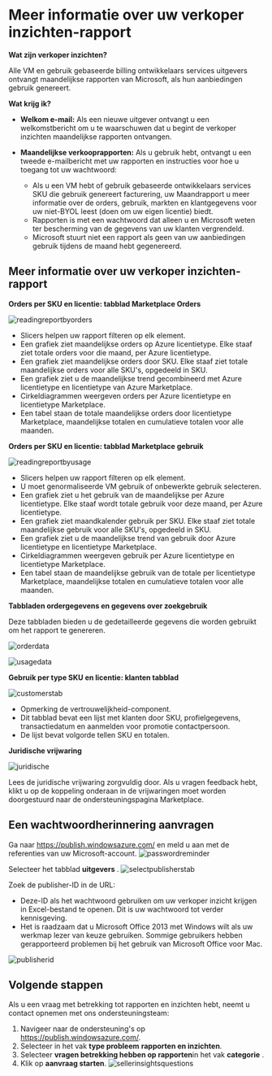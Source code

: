 <properties
   pageTitle="Informatie over Azure Marketplace gebruik gebaseerde rapporten en verkoper inzichten rapportage | Microsoft Azure"
   description="Informatie over het rapport op basis van gebruik, ook bekend als een verkoper inzichten rapport als verkoper op Azure Marketplace"
   services="Azure Marketplace"
   documentationCenter="na"
   authors="v-jeana"
   manager="lakoch"
   editor=""/>

<tags
   ms.service="marketplace"
   ms.devlang="na"
   ms.topic="article"
   ms.tgt_pltfrm="na"
   ms.workload="na"
   ms.date="02/05/2016"
   ms.author="v-jeana; hascipio"/>

# <a name="understand-your-seller-insights-report"></a>Meer informatie over uw verkoper inzichten-rapport

**Wat zijn verkoper inzichten?**

Alle VM en gebruik gebaseerde billing ontwikkelaars services uitgevers ontvangt maandelijkse rapporten van Microsoft, als hun aanbiedingen gebruik genereert.

**Wat krijg ik?**

- **Welkom e-mail:** Als een nieuwe uitgever ontvangt u een welkomstbericht om u te waarschuwen dat u begint de verkoper inzichten maandelijkse rapporten ontvangen.

- **Maandelijkse verkooprapporten:**  Als u gebruik hebt, ontvangt u een tweede e-mailbericht met uw rapporten en instructies voor hoe u toegang tot uw wachtwoord:

    - Als u een VM hebt of gebruik gebaseerde ontwikkelaars services SKU die gebruik genereert facturering, uw Maandrapport u meer informatie over de orders, gebruik, markten en klantgegevens voor uw niet-BYOL leest (doen om uw eigen licentie) biedt.
    - Rapporten is met een wachtwoord dat alleen u en Microsoft weten ter bescherming van de gegevens van uw klanten vergrendeld.
    - Microsoft stuurt niet een rapport als geen van uw aanbiedingen gebruik tijdens de maand hebt gegenereerd.

## <a name="understand-your-seller-insights-report"></a>Meer informatie over uw verkoper inzichten-rapport


**Orders per SKU en licentie: tabblad Marketplace Orders**

![readingreportbyorders][2]

- Slicers helpen uw rapport filteren op elk element.
- Een grafiek ziet maandelijkse orders op Azure licentietype. Elke staaf ziet totale orders voor die maand, per Azure licentietype.
- Een grafiek ziet maandelijkse orders door SKU. Elke staaf ziet totale maandelijkse orders voor alle SKU's, opgedeeld in SKU.
- Een grafiek ziet u de maandelijkse trend gecombineerd met Azure licentietype en licentietype van Azure Marketplace.
- Cirkeldiagrammen weergeven orders per Azure licentietype en licentietype Marketplace.
- Een tabel staan de totale maandelijkse orders door licentietype Marketplace, maandelijkse totalen en cumulatieve totalen voor alle maanden.


**Orders per SKU en licentie: tabblad Marketplace gebruik**

![readingreportbyusage][3]

- Slicers helpen uw rapport filteren op elk element.
- U moet genormaliseerde VM gebruik of onbewerkte gebruik selecteren.
- Een grafiek ziet u het gebruik van de maandelijkse per Azure licentietype. Elke staaf wordt totale gebruik voor deze maand, per Azure licentietype.
- Een grafiek ziet maandkalender gebruik per SKU. Elke staaf ziet totale maandelijkse gebruik voor alle SKU's, opgedeeld in SKU.
- Een grafiek ziet u de maandelijkse trend van gebruik door Azure licentietype en licentietype Marketplace.
- Cirkeldiagrammen weergeven gebruik per Azure licentietype en licentietype Marketplace.
- Een tabel staan de maandelijkse gebruik van de totale per licentietype Marketplace, maandelijkse totalen en cumulatieve totalen voor alle maanden.


**Tabbladen ordergegevens en gegevens over zoekgebruik**

Deze tabbladen bieden u de gedetailleerde gegevens die worden gebruikt om het rapport te genereren.

![orderdata][4]

![usagedata][5]



**Gebruik per type SKU en licentie: klanten tabblad**

![customerstab][6]

- Opmerking de vertrouwelijkheid-component.
- Dit tabblad bevat een lijst met klanten door SKU, profielgegevens, transactiedatum en aanmelden voor promotie contactpersoon.
- De lijst bevat volgorde tellen SKU en totalen.


**Juridische vrijwaring**

![juridische][1]

Lees de juridische vrijwaring zorgvuldig door. Als u vragen feedback hebt, klikt u op de koppeling onderaan in de vrijwaringen moet worden doorgestuurd naar de ondersteuningspagina Marketplace.

## <a name="request-a-password-reminder"></a>Een wachtwoordherinnering aanvragen

Ga naar https://publish.windowsazure.com/ en meld u aan met de referenties van uw Microsoft-account.
![passwordreminder][7]

Selecteer het tabblad **uitgevers** .
![selectpublisherstab][8]


Zoek de publisher-ID in de URL:
- Deze-ID als het wachtwoord gebruiken om uw verkoper inzicht krijgen in Excel-bestand te openen.
Dit is uw wachtwoord tot verder kennisgeving.
- Het is raadzaam dat u Microsoft Office 2013 met Windows wilt als uw werkmap lezer van keuze gebruiken.  Sommige gebruikers hebben gerapporteerd problemen bij het gebruik van Microsoft Office voor Mac.

![publisherid][9]


## <a name="next-steps"></a>Volgende stappen  
Als u een vraag met betrekking tot rapporten en inzichten hebt, neemt u contact opnemen met ons ondersteuningsteam:

1. Navigeer naar de ondersteuning's op https://publish.windowsazure.com/.
2. Selecteer in het vak **type probleem** **rapporten en inzichten**.
3. Selecteer **vragen betrekking hebben op rapporten**in het vak **categorie** .
4. Klik op **aanvraag starten**.
  ![sellerinsightsquestions][10]



[1]: ./media/marketplace-publishing-report-seller-insights/legal.png
[2]: ./media/marketplace-publishing-report-seller-insights/readingreportbyorders.png
[3]: ./media/marketplace-publishing-report-seller-insights/readingreportbyusage.png
[4]: ./media/marketplace-publishing-report-seller-insights/orderdata.png
[5]: ./media/marketplace-publishing-report-seller-insights/usagedata.png
[6]: ./media/marketplace-publishing-report-seller-insights/customerstab.png
[7]: ./media/marketplace-publishing-report-seller-insights/passwordreminder.png
[8]: ./media/marketplace-publishing-report-seller-insights/selectpublisherstab.png
[9]: ./media/marketplace-publishing-report-seller-insights/publisherid.png
[10]: ./media/marketplace-publishing-report-seller-insights/sellerinsightsquestions.png
